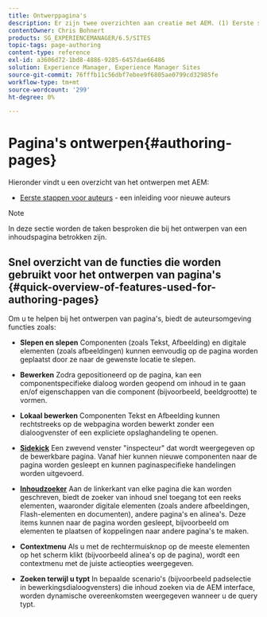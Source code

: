```yaml
---
title: Ontwerppagina's
description: Er zijn twee overzichten aan creatie met AEM. (1) Eerste stappen voor auteurs - een inleiding voor nieuwe auteurs, en (2) snelle gids voor het ontwerpen van pagina's - een snelle gids (op hoog niveau) aan de belangrijkste acties.
contentOwner: Chris Bohnert
products: SG_EXPERIENCEMANAGER/6.5/SITES
topic-tags: page-authoring
content-type: reference
exl-id: a3606d72-1bd8-4886-9285-6457dae66486
solution: Experience Manager, Experience Manager Sites
source-git-commit: 76fffb11c56dbf7ebee9f6805ae0799cd32985fe
workflow-type: tm+mt
source-wordcount: '299'
ht-degree: 0%

---
```


# Pagina&#39;s ontwerpen{#authoring-pages}

Hieronder vindt u een overzicht van het ontwerpen met AEM:

* [Eerste stappen voor auteurs](/help/sites-classic-ui-authoring/classic-page-author-first-steps.md) - een inleiding voor nieuwe auteurs

>[!NOTE]
>
>In deze sectie worden de taken besproken die bij het ontwerpen van een inhoudspagina betrokken zijn. <!-- There are many additional features closely related to page authoring, these are covered under [Site and Page Features](/sites-classic-ui-authoring/classic-feature.md). -->

## Snel overzicht van de functies die worden gebruikt voor het ontwerpen van pagina&#39;s {#quick-overview-of-features-used-for-authoring-pages}

Om u te helpen bij het ontwerpen van pagina&#39;s, biedt de auteursomgeving functies zoals:

* **Slepen en slepen**
Componenten (zoals Tekst, Afbeelding) en digitale elementen (zoals afbeeldingen) kunnen eenvoudig op de pagina worden geplaatst door ze naar de gewenste locatie te slepen.

* **Bewerken**
Zodra gepositioneerd op de pagina, kan een componentspecifieke dialoog worden geopend om inhoud in te gaan en/of eigenschappen van die component (bijvoorbeeld, beeldgrootte) te vormen.

* **Lokaal bewerken**
Componenten Tekst en Afbeelding kunnen rechtstreeks op de webpagina worden bewerkt zonder een dialoogvenster of een expliciete opslaghandeling te openen.

* **[Sidekick](/help/sites-classic-ui-authoring/classic-page-author-env-tools.md#sidekickclassicui)**
Een zwevend venster &quot;inspecteur&quot; dat wordt weergegeven op de bewerkbare pagina. Vanaf hier kunnen nieuwe componenten naar de pagina worden gesleept en kunnen paginaspecifieke handelingen worden uitgevoerd.

* **[Inhoudzoeker](/help/sites-classic-ui-authoring/classic-page-author-env-tools.md#thecontentfinderclassicui)**
Aan de linkerkant van elke pagina die kan worden geschreven, biedt de zoeker van inhoud snel toegang tot een reeks elementen, waaronder digitale elementen (zoals andere afbeeldingen, Flash-elementen en documenten), andere pagina&#39;s en alinea&#39;s. Deze items kunnen naar de pagina worden gesleept, bijvoorbeeld om elementen te plaatsen of koppelingen naar andere pagina&#39;s te maken.

* **Contextmenu**
Als u met de rechtermuisknop op de meeste elementen op het scherm klikt (bijvoorbeeld alinea&#39;s op de pagina), wordt een contextmenu met de juiste actieopties weergegeven.

* **Zoeken terwijl u typt**
In bepaalde scenario&#39;s (bijvoorbeeld padselectie in bewerkingsdialoogvensters) die inhoud zoeken via de AEM interface, worden dynamische overeenkomsten weergegeven wanneer u de query typt.
